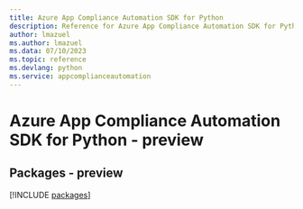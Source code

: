 ```yaml
---
title: Azure App Compliance Automation SDK for Python
description: Reference for Azure App Compliance Automation SDK for Python
author: lmazuel
ms.author: lmazuel
ms.data: 07/10/2023
ms.topic: reference
ms.devlang: python
ms.service: appcomplianceautomation
---
```

# Azure App Compliance Automation SDK for Python - preview
## Packages - preview
[!INCLUDE [packages](app-compliance-automation-index.md)]